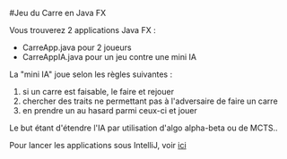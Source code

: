 #Jeu du Carre en Java FX

Vous trouverez 2 applications Java FX : 
- CarreApp.java pour 2 joueurs
- CarreAppIA.java pour un jeu contre une mini IA

La "mini IA" joue selon les règles suivantes : 
1. si un carre est faisable, le faire et rejouer
2. chercher des traits ne permettant pas à l'adversaire de faire un carre
3. en prendre un au hasard parmi ceux-ci et jouer

Le but étant d'étendre l'IA par utilisation d'algo alpha-beta ou de MCTS..

Pour lancer les applications sous IntelliJ, voir [ici](https://stackoverflow.com/questions/52467561/intellij-cant-recognize-javafx-11-with-openjdk-11)

